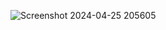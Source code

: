 ![Screenshot 2024-04-25 205605](https://github.com/Priyadevloper/youtube_comments_extraction/assets/137496984/88e7c33b-511b-4717-985d-086163b55383)
